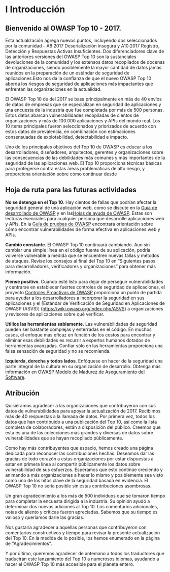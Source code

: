 # I Introducción

## Bienvenido al OWASP Top 10 - 2017.

Esta actualización agrega nuevos puntos, incluyendo dos seleccionados por la comunidad – A8:2017 Deserialización insegura y A10:2017 Registro, Detección y Respuestas Activas Insuficientes. Dos diferenciadores clave de las anteriores versiones del OWASP Top 10 son la sustanciales devoluciones de la comunidad y los extensos datos recopilados de docenas de organizaciones, siendo posiblemente la mayor cantidad de datos jamás reunidos en la preparación de un estándar de seguridad de aplicaciones.Esto nos da la confianza de que el nuevo OWASP Top 10 aborda los riesgos de seguridad de aplicaciones más impactantes que enfrentan las organizaciones en la actualidad.

El OWASP Top 10 de del 2017 se basa principalmente en más de 40 envíos de datos de empresas que se especializan en seguridad de aplicaciones y una encuesta de la industria que fue completada por más de 500 personas. Estos datos abarcan vulnerabilidades recopiladas de cientos de organizaciones y más de 100.000 aplicaciones y APIs del mundo real. Los 10 ítems principales fueron seleccionados y priorizados de acuerdo con estos datos de prevalencia, en combinación con estimaciones consensuadas de explotabilidad, detectabilidad e impacto.

Uno de los principales objetivos del Top 10 de OWASP es educar a los desarrolladores, diseñadores, arquitectos, gerentes y organizaciones sobre las consecuencias de las debilidades más comunes y más importantes de la seguridad de las aplicaciones web. El Top 10 proporciona técnicas básicas para protegerse contra estas áreas problemáticas de alto riesgo, y proporciona orientación sobre cómo continuar desde 

## Hoja de ruta para las futuras actividades

**No se detenga en el Top 10**. Hay cientos de fallas que podrían afectar la seguridad general de una aplicación web, como se discute en la [Guía de desarrollado de OWASP](https://wiki.owasp.org/index.php/OWASP_Guide_Project) y en las[Hojas de ayuda de OWASP](https://wiki.owasp.org/index.php/Category:Cheatsheets). Estas son lecturas esenciales para cualquier persona que desarrolle aplicaciones web y APIs. En la [Guía de pruebas de OWASP](https://wiki.owasp.org/index.php/OWASP_Testing_Project) encontrará orientación sobre cómo encontrar vulnerabilidades de forma efectiva en aplicaciones web y APIs.

**Cambio constante**. El OWASP Top 10 continuará cambiando. Aun sin cambiar una simple línea en el código fuente de su aplicación, podría volverse vulnerable a medida que se encuentren nuevas fallas y métodos de ataques. Revise los consejos al final del Top 10 en “Siguientes pasos para desarrolladores, verificadores y organizaciones” para obtener más información.

**Piense positivo**. Cuando esté listo para dejar de perseguir vulnerabilidades y centrarse en establecer fuertes controles de seguridad de aplicaciones, el proyecto [Controles Proactivos de OWASP](https://wiki.owasp.org/index.php/OWASP_Proactive_Controls) proporciona un punto de partida para ayudar a los desarrolladores a incorporar la seguridad en sus aplicaciones y el [Estándar de Verificación de Seguridad en Aplicaciones de OWASP (ASVS)] (https://wiki.owasp.org/index.php/ASVS) a organizaciones y revisores de aplicaciones sobre qué verificar.

**Utilice las herramientas sabiamente**. Las vulnerabilidades de seguridad pueden ser bastante complejas y enterradas en el código. En muchos casos, el enfoque más eficaz en función de los costos para encontrar y eliminar esas debilidades es recurrir a expertos humanos dotados de herramientas avanzadas. Confiar sólo en las herramientas proporciona una falsa sensación de seguridad y no se recomienda.

**Izquierda, derecha y todos lados**. Enfóquese en hacer de la seguridad una parte integral de la cultura en su organización de desarrollo. Obtenga más información en [OWASP Modelo de Madurez de Aseguramiento del Software](https://wiki.owasp.org/index.php/OWASP_SAMM_Project).

## Atribución

Quisiéramos agradecer a las organizaciones que contribuyeron con sus datos de vulnerabilidades para apoyar la actualización de 2017. Recibimos más de 40 respuestas a la llamada de datos. Por primera vez, todos los datos que han contribuido a una publicación del Top 10, así como la lista completa de colaboradores, están a disposición del público. Creemos que esta es una de las colecciones más grandes y diversas de datos sobre vulnerabilidades que se hayan recopilado públicamente.

Como hay más contribuyentes que espacio, hemos creado una página dedicada para reconocer las contribuciones hechas. Deseamos dar las gracias de todo corazón a estas organizaciones por estar dispuestas a estar en primera línea al compartir públicamente los datos sobre vulnerabilidad de sus esfuerzos. Esperamos que esto continúe creciendo y animando a más organizaciones a hacer lo mismo y posiblemente sea visto como uno de los hitos clave de la seguridad basada en evidencia. El OWASP Top 10 no sería posible sin estas contribuciones asombrosas. 

Un gran agradecimiento a los más de 500 individuos que se tomaron tiempo para completar la encuesta dirigida a la industria. Su opinión ayudó a determinar dos nuevas adiciones al Top 10. Los comentarios adicionales, notas de aliento y críticas fueron apreciadas. Sabemos que su tiempo es valioso y queríamos darle las gracias.

Nos gustaría agradecer a aquellas personas que contribuyeron con comentarios constructivos y tiempo para revisar la presente actualización del Top 10. En la medida de lo posible, los hemos enumerado en la página de "Agradecimientos".

Y por último, queremos agradecer de antemano a todos los traductores que traducirán este lanzamiento del Top 10 a numerosos idiomas, ayudando a hacer el OWASP Top 10 más accesible para el planeta entero.
